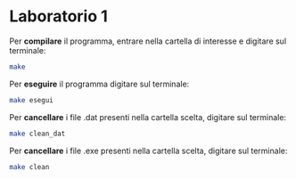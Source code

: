 # Laboratorio 1

Per **compilare** il programma, entrare nella cartella di interesse e digitare sul terminale:
```bash
make
```
Per **eseguire** il programma digitare sul terminale: 
```bash
make esegui
```
Per **cancellare** i file .dat presenti nella cartella scelta, digitare sul terminale: 
```bash
make clean_dat
```
Per **cancellare** i file .exe presenti nella cartella scelta, digitare sul terminale: 
```bash
make clean
```